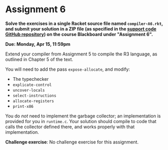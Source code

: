 # Assignment 6

**Solve the exercises in a single Racket source file named
  `compiler-A6.rkt`, and submit your solution in a ZIP file (as
  specified in the [support code GitHub
  repository](https://github.com/jnear/compiler-construction-assignments))
  on the course Blackboard under "Assignment 6".**

**Due: Monday, Apr 15, 11:59pm**

Extend your compiler from Assignment 5 to compile the R3 language, as
outlined in Chapter 5 of the text.

You will need to add the pass `expose-allocate`, and modify:

- The typechecker
- `explicate-control`
- `uncover-locals`
- `select-instructions`
- `allocate-registers`
- `print-x86`

You do *not* need to implement the garbage collector; an
implementation is provided for you in `runtime.c`. Your solution
should compile to code that calls the collector defined there, and
works properly with that implementation.

**Challenge exercise**: No challenge exercise for this assignment.
